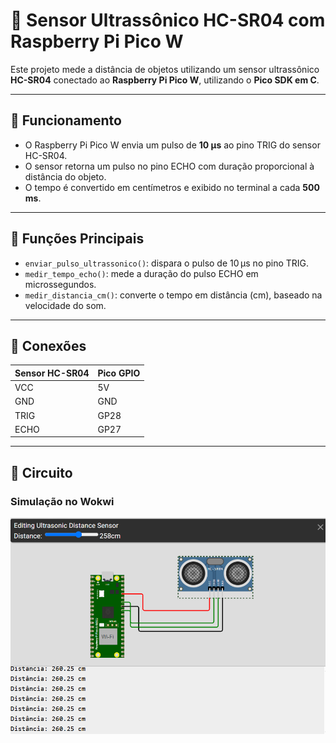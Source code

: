 # 📡 Sensor Ultrassônico HC-SR04 com Raspberry Pi Pico W

Este projeto mede a distância de objetos utilizando um sensor ultrassônico **HC-SR04** conectado ao **Raspberry Pi Pico W**, utilizando o **Pico SDK em C**.

---

## 🧠 Funcionamento

- O Raspberry Pi Pico W envia um pulso de **10 µs** ao pino TRIG do sensor HC-SR04.  
- O sensor retorna um pulso no pino ECHO com duração proporcional à distância do objeto.  
- O tempo é convertido em centímetros e exibido no terminal a cada **500 ms**.

---

## 🧩 Funções Principais

- `enviar_pulso_ultrassonico()`: dispara o pulso de 10 µs no pino TRIG.  
- `medir_tempo_echo()`: mede a duração do pulso ECHO em microssegundos.  
- `medir_distancia_cm()`: converte o tempo em distância (cm), baseado na velocidade do som.

---

## 🔌 Conexões

| Sensor HC-SR04 | Pico GPIO |
|----------------|-----------|
| VCC            | 5V        |
| GND            | GND       |
| TRIG           | GP28      |
| ECHO           | GP27      |

---

## 🔧 Circuito

### Simulação no Wokwi

![Circuito do projeto em simulação no WOKWI](Simulacao.png)
